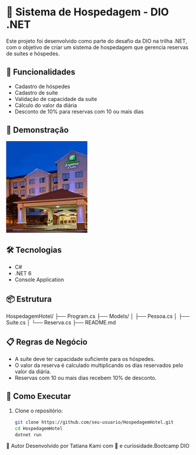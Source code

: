 # 🏨 Sistema de Hospedagem - DIO .NET

Este projeto foi desenvolvido como parte do desafio da DIO na trilha .NET, 
com o objetivo de criar um sistema de hospedagem que gerencia reservas de suítes e hóspedes.

## 🚀 Funcionalidades

- Cadastro de hóspedes
- Cadastro de suíte
- Validação de capacidade da suíte
- Cálculo do valor da diária
- Desconto de 10% para reservas com 10 ou mais dias

## 📸 Demonstração

![Demonstração do Projeto](hotel_gif.png)

## 🛠 Tecnologias

- C#
- .NET 6
- Console Application

## 📦 Estrutura

HospedagemHotel/ ├── Program.cs ├── Models/ │   ├── Pessoa.cs │   ├── Suite.cs │   └── Reserva.cs ├── README.md


## 📋 Regras de Negócio

- A suíte deve ter capacidade suficiente para os hóspedes.
- O valor da reserva é calculado multiplicando os dias reservados pelo valor da diária.
- Reservas com 10 ou mais dias recebem 10% de desconto.

## 🧪 Como Executar

1. Clone o repositório:
   ```bash
   git clone https://github.com/seu-usuario/HospedagemHotel.git
   cd HospedagemHotel
   dotnet run
🧠 Autor
 Desenvolvido por Tatiana Kami com 💙 e curiosidade.Bootcamp DIO


